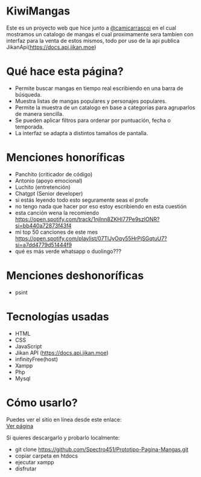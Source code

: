 # KiwiMangas

Este es un proyecto web que hice junto a [@camicarrascoi](http://github.com/camicarrascoi) en el cual mostramos un catalogo de mangas el cual proximamente sera tambien con interfaz para la venta de estos mismos, todo por uso de la api publica JikanApi(https://docs.api.jikan.moe)

# Qué hace esta página?

- Permite buscar mangas en tiempo real escribiendo en una barra de búsqueda.
- Muestra listas de mangas populares y personajes populares.
- Permite la muestra de un catalogo en base a categorias para agruparlos de manera sencilla.
- Se pueden aplicar filtros para ordenar por puntuación, fecha o temporada.
- La interfaz se adapta a distintos tamaños de pantalla.

# Menciones honoríficas

- Panchito (criticador de código)
- Antonio (apoyo emocional)
- Luchito (entretención)
- Chatgpt (Senior developer)
- si estás leyendo todo esto seguramente seas el profe
- no tengo nada que hacer por eso estoy escribiendo en esta cuestión
- esta canción wena la recomiendo https://open.spotify.com/track/1njlnn8ZKHI77Pe9szIONR?si=bb440a72873f43f4
- mi top 50 canciones de este mes https://open.spotify.com/playlist/07TlJyOqy55HrPjSGqtuU7?si=a7dd4779d51444f9
- qué es más verde whatsapp o duolingo???

# Menciones deshonoríficas

- psint

# Tecnologías usadas

- HTML
- CSS
- JavaScript
- Jikan API (https://docs.api.jikan.moe)
- infinityFree(host)
- Xampp
- Php
- Mysql

# Cómo usarlo?

Puedes ver el sitio en línea desde este enlace:  
[Ver página](https://spectro451.infinityfreeapp.com/manga)

Si quieres descargarlo y probarlo localmente:

- git clone https://github.com/Spectro451/Prototipo-Pagina-Mangas.git
- copiar carpeta en htdocs
- ejecutar xampp
- disfrutar



